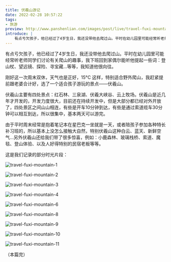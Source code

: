 ```yaml
---
title: 伏羲山游记
date: 2022-02-28 10:57:22
tags:
- 旅游
preview: http://www.panshenlian.com/images/post/live/travel-fuxi-mountain/10.jpg
introduce: |
    有点亏欠孩子，他已经过了4岁生日，我还没带他去爬过山。平时在幼儿园里可能经常听老师同学们讨论有关爬山的趣事，我下班回到家偶尔能听他提起一些词：登山杖、望远镜、探险、寻宝藏...等等，我知道他很向往。
---
```


有点亏欠孩子，他已经过了4岁生日，我还没带他去爬过山。平时在幼儿园里可能经常听老师同学们讨论有关爬山的趣事，我下班回到家偶尔能听他提起一些词：登山杖、望远镜、探险、寻宝藏...等等，我知道他很向往。

刚好这一次周末双休，天气也是正好，15°C 这样，特别适合野外爬山，我赶紧提前跟老婆合计好，选了一个适合孩子游玩的景点——伏羲山。

伏羲山主要有四处景点：红石林、三泉湖、伏羲大峡谷、云上牧场。伏羲山是近几年才开发的，开发力度很大，目前还在持续开发中，但是大部分都已经对外开放了，四处景区之间山山相连，有些是开车10分钟到达，有些是通过索道缆车30分钟可以相互到达，所以很集中，基本两天可以游完。

由于平时周末经常是抱着笔记本在星巴克一坐就是一天，或者陪孩子参加各种特长补习班的，所以基本上没怎么接触大自然，特别伏羲山这种白云、蓝天、新鲜空气...另外伏羲山还给我们带了很多惊喜，例如：小鹿森林、玻璃栈桥、索道、魔毯、登山体验、以及人好得特别的民宿老板等等。

这是我们记录的部分时光片段：

![travel-fuxi-mountain-1](/images/post/live/travel-fuxi-mountain/01.jpg)

![travel-fuxi-mountain-2](/images/post/live/travel-fuxi-mountain/02.jpg)

![travel-fuxi-mountain-3](/images/post/live/travel-fuxi-mountain/03.jpg)

![travel-fuxi-mountain-4](/images/post/live/travel-fuxi-mountain/04.jpg)

![travel-fuxi-mountain-6](/images/post/live/travel-fuxi-mountain/06.jpg)

![travel-fuxi-mountain-8](/images/post/live/travel-fuxi-mountain/08.jpg)

![travel-fuxi-mountain-9](/images/post/live/travel-fuxi-mountain/09.jpg)

![travel-fuxi-mountain-10](/images/post/live/travel-fuxi-mountain/10.jpg)

![travel-fuxi-mountain-11](/images/post/live/travel-fuxi-mountain/11.jpg)

（本篇完）